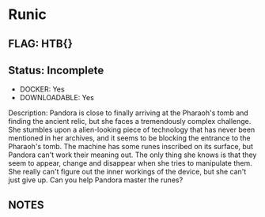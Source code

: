 # Runic

## FLAG: HTB{}

## Status: Incomplete

+ DOCKER: Yes
+ DOWNLOADABLE: Yes

Description: Pandora is close to finally arriving at the Pharaoh's tomb and finding the ancient relic, but she faces a tremendously complex challenge. She stumbles upon a alien-looking piece of technology that has never been mentioned in her archives, and it seems to be blocking the entrance to the Pharaoh's tomb. The machine has some runes inscribed on its surface, but Pandora can't work their meaning out. The only thing she knows is that they seem to appear, change and disappear when she tries to manipulate them. She really can't figure out the inner workings of the device, but she can't just give up. Can you help Pandora master the runes?

## NOTES
